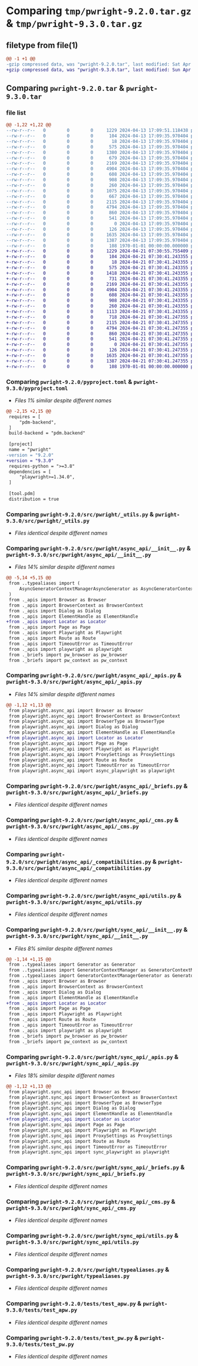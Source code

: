 # Comparing `tmp/pwright-9.2.0.tar.gz` & `tmp/pwright-9.3.0.tar.gz`

## filetype from file(1)

```diff
@@ -1 +1 @@
-gzip compressed data, was "pwright-9.2.0.tar", last modified: Sat Apr 13 17:09:51 2024, max compression
+gzip compressed data, was "pwright-9.3.0.tar", last modified: Sun Apr 21 07:30:55 2024, max compression
```

## Comparing `pwright-9.2.0.tar` & `pwright-9.3.0.tar`

### file list

```diff
@@ -1,22 +1,22 @@
--rw-r--r--   0        0        0     1229 2024-04-13 17:09:51.118438 pwright-9.2.0/pyproject.toml
--rw-r--r--   0        0        0      104 2024-04-13 17:09:35.970404 pwright-9.2.0/src/pwright/__init__.py
--rw-r--r--   0        0        0       18 2024-04-13 17:09:35.970404 pwright-9.2.0/src/pwright/__version__.py
--rw-r--r--   0        0        0      575 2024-04-13 17:09:35.970404 pwright-9.2.0/src/pwright/_utils.py
--rw-r--r--   0        0        0     1380 2024-04-13 17:09:35.970404 pwright-9.2.0/src/pwright/async_api/__init__.py
--rw-r--r--   0        0        0      679 2024-04-13 17:09:35.970404 pwright-9.2.0/src/pwright/async_api/_apis.py
--rw-r--r--   0        0        0     2169 2024-04-13 17:09:35.970404 pwright-9.2.0/src/pwright/async_api/_briefs.py
--rw-r--r--   0        0        0     4904 2024-04-13 17:09:35.970404 pwright-9.2.0/src/pwright/async_api/_cms.py
--rw-r--r--   0        0        0      608 2024-04-13 17:09:35.970404 pwright-9.2.0/src/pwright/async_api/_compatibilities.py
--rw-r--r--   0        0        0      908 2024-04-13 17:09:35.970404 pwright-9.2.0/src/pwright/async_api/utils.py
--rw-r--r--   0        0        0      260 2024-04-13 17:09:35.970404 pwright-9.2.0/src/pwright/constants.py
--rw-r--r--   0        0        0     1075 2024-04-13 17:09:35.970404 pwright-9.2.0/src/pwright/sync_api/__init__.py
--rw-r--r--   0        0        0      667 2024-04-13 17:09:35.970404 pwright-9.2.0/src/pwright/sync_api/_apis.py
--rw-r--r--   0        0        0     2115 2024-04-13 17:09:35.970404 pwright-9.2.0/src/pwright/sync_api/_briefs.py
--rw-r--r--   0        0        0     4794 2024-04-13 17:09:35.970404 pwright-9.2.0/src/pwright/sync_api/_cms.py
--rw-r--r--   0        0        0      860 2024-04-13 17:09:35.970404 pwright-9.2.0/src/pwright/sync_api/utils.py
--rw-r--r--   0        0        0      541 2024-04-13 17:09:35.970404 pwright-9.2.0/src/pwright/typealiases.py
--rw-r--r--   0        0        0        0 2024-04-13 17:09:35.970404 pwright-9.2.0/tests/__init__.py
--rw-r--r--   0        0        0      126 2024-04-13 17:09:35.970404 pwright-9.2.0/tests/conftest.py
--rw-r--r--   0        0        0     1635 2024-04-13 17:09:35.970404 pwright-9.2.0/tests/test_apw.py
--rw-r--r--   0        0        0     1387 2024-04-13 17:09:35.970404 pwright-9.2.0/tests/test_pw.py
--rw-r--r--   0        0        0      108 1970-01-01 00:00:00.000000 pwright-9.2.0/PKG-INFO
+-rw-r--r--   0        0        0     1229 2024-04-21 07:30:55.755409 pwright-9.3.0/pyproject.toml
+-rw-r--r--   0        0        0      104 2024-04-21 07:30:41.243355 pwright-9.3.0/src/pwright/__init__.py
+-rw-r--r--   0        0        0       18 2024-04-21 07:30:41.243355 pwright-9.3.0/src/pwright/__version__.py
+-rw-r--r--   0        0        0      575 2024-04-21 07:30:41.243355 pwright-9.3.0/src/pwright/_utils.py
+-rw-r--r--   0        0        0     1418 2024-04-21 07:30:41.243355 pwright-9.3.0/src/pwright/async_api/__init__.py
+-rw-r--r--   0        0        0      731 2024-04-21 07:30:41.243355 pwright-9.3.0/src/pwright/async_api/_apis.py
+-rw-r--r--   0        0        0     2169 2024-04-21 07:30:41.243355 pwright-9.3.0/src/pwright/async_api/_briefs.py
+-rw-r--r--   0        0        0     4904 2024-04-21 07:30:41.243355 pwright-9.3.0/src/pwright/async_api/_cms.py
+-rw-r--r--   0        0        0      608 2024-04-21 07:30:41.243355 pwright-9.3.0/src/pwright/async_api/_compatibilities.py
+-rw-r--r--   0        0        0      908 2024-04-21 07:30:41.243355 pwright-9.3.0/src/pwright/async_api/utils.py
+-rw-r--r--   0        0        0      260 2024-04-21 07:30:41.243355 pwright-9.3.0/src/pwright/constants.py
+-rw-r--r--   0        0        0     1113 2024-04-21 07:30:41.243355 pwright-9.3.0/src/pwright/sync_api/__init__.py
+-rw-r--r--   0        0        0      718 2024-04-21 07:30:41.247355 pwright-9.3.0/src/pwright/sync_api/_apis.py
+-rw-r--r--   0        0        0     2115 2024-04-21 07:30:41.247355 pwright-9.3.0/src/pwright/sync_api/_briefs.py
+-rw-r--r--   0        0        0     4794 2024-04-21 07:30:41.247355 pwright-9.3.0/src/pwright/sync_api/_cms.py
+-rw-r--r--   0        0        0      860 2024-04-21 07:30:41.247355 pwright-9.3.0/src/pwright/sync_api/utils.py
+-rw-r--r--   0        0        0      541 2024-04-21 07:30:41.247355 pwright-9.3.0/src/pwright/typealiases.py
+-rw-r--r--   0        0        0        0 2024-04-21 07:30:41.247355 pwright-9.3.0/tests/__init__.py
+-rw-r--r--   0        0        0      126 2024-04-21 07:30:41.247355 pwright-9.3.0/tests/conftest.py
+-rw-r--r--   0        0        0     1635 2024-04-21 07:30:41.247355 pwright-9.3.0/tests/test_apw.py
+-rw-r--r--   0        0        0     1387 2024-04-21 07:30:41.247355 pwright-9.3.0/tests/test_pw.py
+-rw-r--r--   0        0        0      108 1970-01-01 00:00:00.000000 pwright-9.3.0/PKG-INFO
```

### Comparing `pwright-9.2.0/pyproject.toml` & `pwright-9.3.0/pyproject.toml`

 * *Files 1% similar despite different names*

```diff
@@ -2,15 +2,15 @@
 requires = [
     "pdm-backend",
 ]
 build-backend = "pdm.backend"
 
 [project]
 name = "pwright"
-version = "9.2.0"
+version = "9.3.0"
 requires-python = ">=3.8"
 dependencies = [
     "playwright>=1.34.0",
 ]
 
 [tool.pdm]
 distribution = true
```

### Comparing `pwright-9.2.0/src/pwright/_utils.py` & `pwright-9.3.0/src/pwright/_utils.py`

 * *Files identical despite different names*

### Comparing `pwright-9.2.0/src/pwright/async_api/__init__.py` & `pwright-9.3.0/src/pwright/async_api/__init__.py`

 * *Files 14% similar despite different names*

```diff
@@ -5,14 +5,15 @@
 from ..typealiases import (
     AsyncGeneratorContextManagerAsyncGenerator as AsyncGeneratorContextManagerAsyncGenerator,
 )
 from ._apis import Browser as Browser
 from ._apis import BrowserContext as BrowserContext
 from ._apis import Dialog as Dialog
 from ._apis import ElementHandle as ElementHandle
+from ._apis import Locator as Locator
 from ._apis import Page as Page
 from ._apis import Playwright as Playwright
 from ._apis import Route as Route
 from ._apis import TimeoutError as TimeoutError
 from ._apis import playwright as playwright
 from ._briefs import pw_browser as pw_browser
 from ._briefs import pw_context as pw_context
```

### Comparing `pwright-9.2.0/src/pwright/async_api/_apis.py` & `pwright-9.3.0/src/pwright/async_api/_apis.py`

 * *Files 14% similar despite different names*

```diff
@@ -1,12 +1,13 @@
 from playwright.async_api import Browser as Browser
 from playwright.async_api import BrowserContext as BrowserContext
 from playwright.async_api import BrowserType as BrowserType
 from playwright.async_api import Dialog as Dialog
 from playwright.async_api import ElementHandle as ElementHandle
+from playwright.async_api import Locator as Locator
 from playwright.async_api import Page as Page
 from playwright.async_api import Playwright as Playwright
 from playwright.async_api import ProxySettings as ProxySettings
 from playwright.async_api import Route as Route
 from playwright.async_api import TimeoutError as TimeoutError
 from playwright.async_api import async_playwright as playwright
```

### Comparing `pwright-9.2.0/src/pwright/async_api/_briefs.py` & `pwright-9.3.0/src/pwright/async_api/_briefs.py`

 * *Files identical despite different names*

### Comparing `pwright-9.2.0/src/pwright/async_api/_cms.py` & `pwright-9.3.0/src/pwright/async_api/_cms.py`

 * *Files identical despite different names*

### Comparing `pwright-9.2.0/src/pwright/async_api/_compatibilities.py` & `pwright-9.3.0/src/pwright/async_api/_compatibilities.py`

 * *Files identical despite different names*

### Comparing `pwright-9.2.0/src/pwright/async_api/utils.py` & `pwright-9.3.0/src/pwright/async_api/utils.py`

 * *Files identical despite different names*

### Comparing `pwright-9.2.0/src/pwright/sync_api/__init__.py` & `pwright-9.3.0/src/pwright/sync_api/__init__.py`

 * *Files 8% similar despite different names*

```diff
@@ -1,14 +1,15 @@
 from ..typealiases import Generator as Generator
 from ..typealiases import GeneratorContextManager as GeneratorContextManager
 from ..typealiases import GeneratorContextManagerGenerator as GeneratorContextManagerGenerator
 from ._apis import Browser as Browser
 from ._apis import BrowserContext as BrowserContext
 from ._apis import Dialog as Dialog
 from ._apis import ElementHandle as ElementHandle
+from ._apis import Locator as Locator
 from ._apis import Page as Page
 from ._apis import Playwright as Playwright
 from ._apis import Route as Route
 from ._apis import TimeoutError as TimeoutError
 from ._apis import playwright as playwright
 from ._briefs import pw_browser as pw_browser
 from ._briefs import pw_context as pw_context
```

### Comparing `pwright-9.2.0/src/pwright/sync_api/_apis.py` & `pwright-9.3.0/src/pwright/sync_api/_apis.py`

 * *Files 18% similar despite different names*

```diff
@@ -1,12 +1,13 @@
 from playwright.sync_api import Browser as Browser
 from playwright.sync_api import BrowserContext as BrowserContext
 from playwright.sync_api import BrowserType as BrowserType
 from playwright.sync_api import Dialog as Dialog
 from playwright.sync_api import ElementHandle as ElementHandle
+from playwright.sync_api import Locator as Locator
 from playwright.sync_api import Page as Page
 from playwright.sync_api import Playwright as Playwright
 from playwright.sync_api import ProxySettings as ProxySettings
 from playwright.sync_api import Route as Route
 from playwright.sync_api import TimeoutError as TimeoutError
 from playwright.sync_api import sync_playwright as playwright
```

### Comparing `pwright-9.2.0/src/pwright/sync_api/_briefs.py` & `pwright-9.3.0/src/pwright/sync_api/_briefs.py`

 * *Files identical despite different names*

### Comparing `pwright-9.2.0/src/pwright/sync_api/_cms.py` & `pwright-9.3.0/src/pwright/sync_api/_cms.py`

 * *Files identical despite different names*

### Comparing `pwright-9.2.0/src/pwright/sync_api/utils.py` & `pwright-9.3.0/src/pwright/sync_api/utils.py`

 * *Files identical despite different names*

### Comparing `pwright-9.2.0/src/pwright/typealiases.py` & `pwright-9.3.0/src/pwright/typealiases.py`

 * *Files identical despite different names*

### Comparing `pwright-9.2.0/tests/test_apw.py` & `pwright-9.3.0/tests/test_apw.py`

 * *Files identical despite different names*

### Comparing `pwright-9.2.0/tests/test_pw.py` & `pwright-9.3.0/tests/test_pw.py`

 * *Files identical despite different names*

